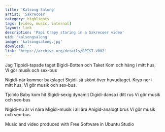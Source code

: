 ```yaml
---
title: 'Kalsong Salong'
artist: 'Sakrecoer'
category: highlights
tags: [video, music, internal]
layout: link
description: 'Papi Crapy staring in a Sakrecoer video'
uid: 'kalsongsalong'
image: 'kalsongsalong.jpg'
download: ''
link: 'https://archive.org/details/BPIST-V002'
---
```


Jag Tippidi-tapade taget
Bigidi-Botten och Taket
Kom och häng i mitt hus,
Vi gör musik och sex-bus

Nigidi-när kommer bakslaget
Sigidi-så skönt över huvudtaget.
Kryp ner i mitt hus,
Vi gör musik och sex-bus.

Tjololo Baby kom hit
Sigidi-sexig dynamit
Digidi-dansa i ditt rus
Vi gör musik och sex-bus

Nigidi-nu är vi nära
Migidi-musik i all ära
Anigid-analogt brus
Vi gör musik och sex-bus



Music and video produced with Free Software in Ubuntu Studio 